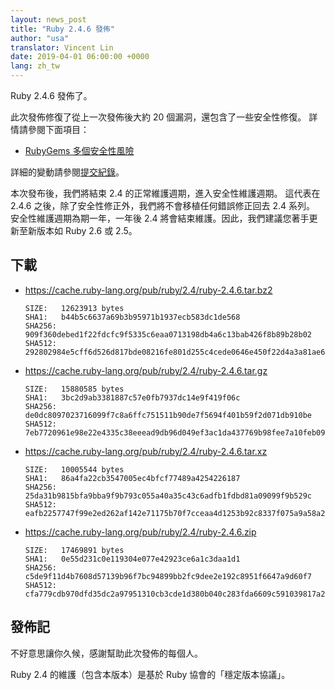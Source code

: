 ```yaml
---
layout: news_post
title: "Ruby 2.4.6 發佈"
author: "usa"
translator: Vincent Lin
date: 2019-04-01 06:00:00 +0000
lang: zh_tw
---
```


Ruby 2.4.6 發佈了。

此次發佈修復了從上一次發佈後大約 20 個漏洞，還包含了一些安全性修復。
詳情請參閱下面項目：

* [RubyGems 多個安全性風險](/en/news/2019/03/05/multiple-vulnerabilities-in-rubygems/)

詳細的變動請參閱[提交紀錄](https://github.com/ruby/ruby/compare/v2_4_5...v2_4_6)。

本次發布後，我們將結束 2.4 的正常維護週期，進入安全性維護週期。
這代表在 2.4.6 之後，除了安全性修正外，我們將不會移植任何錯誤修正回去 2.4 系列。
安全性維護週期為期一年，一年後 2.4 將會結束維護。因此，我們建議您著手更新至新版本如 Ruby 2.6 或 2.5。

## 下載

* <https://cache.ruby-lang.org/pub/ruby/2.4/ruby-2.4.6.tar.bz2>

      SIZE:   12623913 bytes
      SHA1:   b44b5c6637a69b3b95971b1937ecb583dc1de568
      SHA256: 909f360debed1f22fdcfc9f5335c6eaa0713198db4a6c13bab426f8b89b28b02
      SHA512: 292802984e5cff6d526d817bde08216fe801d255c4cede0646e450f22d4a3a81ae612ec5d193dcc2a888e3e98b2531af845b6b863a2952bcf3fb863f95368bcf

* <https://cache.ruby-lang.org/pub/ruby/2.4/ruby-2.4.6.tar.gz>

      SIZE:   15880585 bytes
      SHA1:   3bc2d9ab3381887c57e0fb7937dc14e9f419f06c
      SHA256: de0dc8097023716099f7c8a6ffc751511b90de7f5694f401b59f2d071db910be
      SHA512: 7eb7720961e98e22e4335c38eeead9db96d049ef3ac1da437769b98fee7a10feb092643ce75822a2fe3bd5fd94938417ab5c2de7c6056afe0abf6e4cf03ca282

* <https://cache.ruby-lang.org/pub/ruby/2.4/ruby-2.4.6.tar.xz>

      SIZE:   10005544 bytes
      SHA1:   86a4fa22cb3547005ec4bfcf77489a4254226187
      SHA256: 25da31b9815bfa9bba9f9b793c055a40a35c43c6adfb1fdbd81a09099f9b529c
      SHA512: eafb2257747f99e2ed262af142e71175b70f7cceaa4d1253b92c8337f075a9a58a2d93b029d75e11a9b124f112a8f0983273b2b30afc147b5cf71a8dbb5fa0ba

* <https://cache.ruby-lang.org/pub/ruby/2.4/ruby-2.4.6.zip>

      SIZE:   17469891 bytes
      SHA1:   0e55d231c0e119304e077e42923ce6a1c3daa1d1
      SHA256: c5de9f11d4b7608d57139b96f7bc94899bb2fc9dee2e192c8951f6647a9d60f7
      SHA512: cfa779cdb970dfd35dc2a97951310cb3cde1d380b040c283fda6609c591039817a2847ab7174f7a9ee7f7adbb610709b57914bb26e5c015a20d5fe880c569855

## 發佈記

不好意思讓你久候，感謝幫助此次發佈的每個人。

Ruby 2.4 的維護（包含本版本）是基於 Ruby 協會的「穩定版本協議」。

